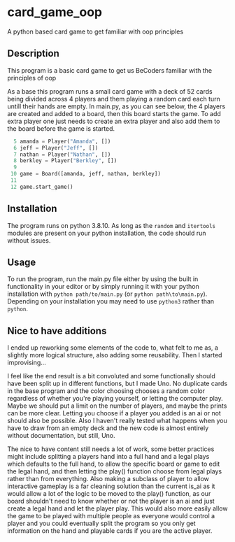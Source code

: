 # card_game_oop
A python based card game to get familiar with oop principles

## Description
This program is a basic card game to get us BeCoders familiar with the principles of oop

As a base this program runs a small card game with a deck of 52 cards being divided across 4 players and them playing a random card each turn untill their hands are empty. In main.py, as you can see below, the 4 players are created and added to a board, then this board starts the game. To add extra player one just needs to create an extra player and also add them to the board before the game is started.

```python
  5 amanda = Player("Amanda", [])
  6 jeff = Player("Jeff", [])
  7 nathan = Player("Nathan", [])
  8 berkley = Player("Berkley", [])
  9 
 10 game = Board([amanda, jeff, nathan, berkley])
 11 
 12 game.start_game()
```

## Installation

The program runs on python 3.8.10. As long as the `random` and `itertools` modules are present on your python installation, the code should run without issues.  

## Usage

To run the program, run the main.py file either by using the built in functionality in your editor or by simply running it with your python installation with `python path/to/main.py` (or `python path\to\main.py`). Depending on your installation you may need to use `python3` rather than `python`.

## Nice to have additions

I ended up reworking some elements of the code to, what felt to me as, a slightly more logical structure, also adding some reusability. Then I started improvising... 

I feel like the end result is a bit convoluted and some functionally should have been split up in different functions, but I made Uno. No duplicate cards in the base program and the color choosing chooses a random color regardless of whether you're playing yourself, or letting the computer play. Maybe we should put a limit on the number of players, and maybe the prints can be more clear. Letting you choose if a player you added is an ai or not should also be possible. Also I haven't really tested what happens when you have to draw from an empty deck and the new code is almost entirely without documentation, but still, Uno.

The nice to have content still needs a lot of work, some better practices might include splitting a players hand into a full hand and a legal plays which defaults to the full hand, to allow the specific board or game to edit the legal hand, and then letting the play() function choose from legal plays rather than from everything. Also making a subclass of player to allow interactive gameplay is a far cleaning solution than the current is_ai as it would allow a lot of the logic to be moved to the play() function, as our board shouldn't need to know whether or not the player is an ai and just create a legal hand and let the player play. This would also more easily allow the game to be played with multiple people as everyone would control a player and you could eventually split the program so you only get information on the hand and playable cards if you are the active player.
